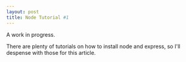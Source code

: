 ```yaml
---
layout: post
title: Node Tutorial #1
---
```


A work in progress.

There are plenty of tutorials on how to install node and express, so I'll despense with those for this article.
